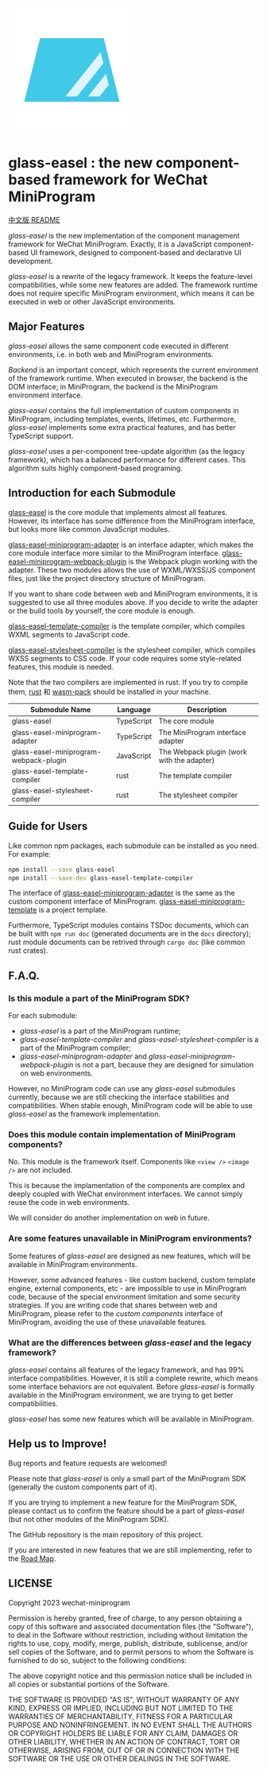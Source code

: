 ![logo](./logo_256.png)

# glass-easel : the new component-based framework for WeChat MiniProgram

[中文版 README](./README-zh_CN.md)

_glass-easel_ is the new implementation of the component management framework for WeChat MiniProgram.
Exactly, it is a JavaScript component-based UI framework, designed to component-based and declarative UI development.

_glass-easel_ is a rewrite of the legacy framework.
It keeps the feature-level compatibilities, while some new features are added.
The framework runtime does not require specific MiniProgram environment,
which means it can be executed in web or other JavaScript environments.

## Major Features

_glass-easel_ allows the same component code executed in different environments, i.e. in both web and MiniProgram environments.

_Backend_ is an important concept, which represents the current environment of the framework runtime.
When executed in browser, the backend is the DOM interface;
in MiniProgram, the backend is the MiniProgram environment interface.

_glass-easel_ contains the full implementation of custom components in MiniProgram, including templates, events, lifetimes, etc.
Furthermore, _glass-easel_ implements some extra practical features, and has better TypeScript support.

_glass-easel_ uses a per-component tree-update algorithm (as the legacy framework), which has a balanced performance for different cases.
This algorithm suits highly component-based programing.

## Introduction for each Submodule

[glass-easel](./glass-easel) is the core module that implements almost all features.
However, its interface has some difference from the MiniProgram interface, but looks more like common JavaScript modules.

[glass-easel-miniprogram-adapter](./glass-easel-miniprogram-adapter) is an interface adapter,
which makes the core module interface more similar to the MiniProgram interface.
[glass-easel-miniprogram-webpack-plugin](./glass-easel-miniprogram-webpack-plugin) is the Webpack plugin working with the adapter.
These two modules allows the use of WXML/WXSS/JS component files, just like the project directory structure of MiniProgram.

If you want to share code between web and MiniProgram environments, it is suggested to use all three modules above.
If you decide to write the adapter or the build tools by yourself, the core module is enough.

[glass-easel-template-compiler](./glass-easel-template-compiler) is the template compiler, which compiles WXML segments to JavaScript code.

[glass-easel-stylesheet-compiler](./glass-easel-stylesheet-compiler) is the stylesheet compiler, which compiles WXSS segments to CSS code.
If your code requires some style-related features, this module is needed.

Note that the two compilers are implemented in rust.
If you try to compile them, [rust](https://www.rust-lang.org/) 和 [wasm-pack](https://rustwasm.github.io/wasm-pack/) should be installed in your machine.

| Submodule Name                         | Language   | Description                                |
| -------------------------------------- | ---------- | ------------------------------------------ |
| glass-easel                            | TypeScript | The core module                            |
| glass-easel-miniprogram-adapter        | TypeScript | The MiniProgram interface adapter          |
| glass-easel-miniprogram-webpack-plugin | JavaScript | The Webpack plugin (work with the adapter) |
| glass-easel-template-compiler          | rust       | The template compiler                      |
| glass-easel-stylesheet-compiler        | rust       | The stylesheet compiler                    |

## Guide for Users

Like common npm packages, each submodule can be installed as you need. For example:

```sh
npm install --save glass-easel
npm install --save-dev glass-easel-template-compiler
```

The interface of [glass-easel-miniprogram-adapter](./glass-easel-miniprogram-adapter) is the same as the custom component interface of MiniProgram.
[glass-easel-miniprogram-template](./glass-easel-miniprogram-template) is a project template.

Furthermore, TypeScript modules contains TSDoc documents, which can be built with `npm run doc` (generated documents are in the `docs` directory); rust module documents can be retrived through `cargo doc` (like common rust crates).

## F.A.Q.

### Is this module a part of the MiniProgram SDK?

For each submodule:

- _glass-easel_ is a part of the MiniProgram runtime;
- _glass-easel-template-compiler_ and _glass-easel-stylesheet-compiler_ is a part of the MiniProgram compiler;
- _glass-easel-miniprogram-adapter_ and _glass-easel-miniprogram-webpack-plugin_ is not a part, because they are designed for simulation on web environments.

However, no MiniProgram code can use any _glass-easel_ submodules currently, because we are still checking the interface stabilities and compatibilities. When stable enough, MiniProgram code will be able to use _glass-easel_ as the framework implementation.

### Does this module contain implementation of MiniProgram components?

No. This module is the framework itself. Components like `<view />` `<image />` are not included.

This is because the implamentation of the components are complex and deeply coupled with WeChat environment interfaces. We cannot simply reuse the code in web environments.

We will consider do another implementation on web in future.

### Are some features unavailable in MiniProgram environments?

Some features of _glass-easel_ are designed as new features, which will be available in MiniProgram environments.

However, some advanced features - like custom backend, custom template engine, external components, etc - are impossible to use in MiniProgram code, because of the special environment limitation and some security strategies. If you are writing code that shares between web and MiniProgram, please refer to the _custom components_ interface of MiniProgram, avoiding the use of these unavailable features.

### What are the differences between _glass-easel_ and the legacy framework?

_glass-easel_ contains all features of the legacy framework, and has 99% interface compatibilities.
However, it is still a complete rewrite, which means some interface behaviors are not equivalent.
Before _glass-easel_ is formally available in the MiniProgram environment, we are trying to get better compatibilities.

_glass-easel_ has some new features which will be available in MiniProgram.

## Help us to Improve!

Bug reports and feature requests are welcomed!

Please note that _glass-easel_ is only a small part of the MiniProgram SDK (generally the custom components part of it).

If you are trying to implement a new feature for the MiniProgram SDK, please contact us to confirm the feature should be a part of _glass-easel_ (but not other modules of the MiniProgram SDK).

The GitHub repository is the main repository of this project.

If you are interested in new features that we are still implementing, refer to the [Road Map](https://github.com/wechat-miniprogram/glass-easel/milestones).

## LICENSE

Copyright 2023 wechat-miniprogram

Permission is hereby granted, free of charge, to any person obtaining a copy of this software and associated documentation files (the "Software"), to deal in the Software without restriction, including without limitation the rights to use, copy, modify, merge, publish, distribute, sublicense, and/or sell copies of the Software, and to permit persons to whom the Software is furnished to do so, subject to the following conditions:

The above copyright notice and this permission notice shall be included in all copies or substantial portions of the Software.

THE SOFTWARE IS PROVIDED "AS IS", WITHOUT WARRANTY OF ANY KIND, EXPRESS OR IMPLIED, INCLUDING BUT NOT LIMITED TO THE WARRANTIES OF MERCHANTABILITY, FITNESS FOR A PARTICULAR PURPOSE AND NONINFRINGEMENT. IN NO EVENT SHALL THE AUTHORS OR COPYRIGHT HOLDERS BE LIABLE FOR ANY CLAIM, DAMAGES OR OTHER LIABILITY, WHETHER IN AN ACTION OF CONTRACT, TORT OR OTHERWISE, ARISING FROM, OUT OF OR IN CONNECTION WITH THE SOFTWARE OR THE USE OR OTHER DEALINGS IN THE SOFTWARE.
